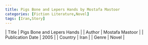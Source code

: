 ```yaml
---
title: Pigs Bone and Lepers Hands by Mostafa Mastoor
categories: [Fiction Literature,Novel]
tags: [Iran,Story]
---
```

        
| Title | Pigs Bone and Lepers Hands  |
| Author |  Mostafa Mastoor  |
| Publication Date | 2005   |
| Country | Iran |
| Genre | Novel  |
        